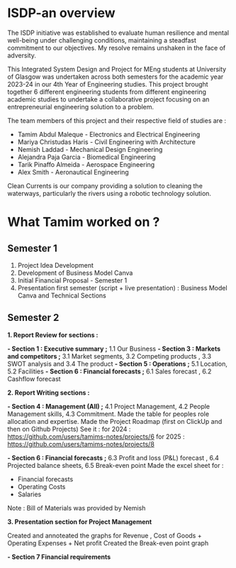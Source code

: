 # ISDP-an overview

The ISDP initiative was established to evaluate human resilience and mental well-being under challenging conditions, maintaining a steadfast commitment to our objectives. My resolve remains unshaken in the face of adversity.

This Integrated System Design and Project for MEng students at University of Glasgow was undertaken across both semesters for the academic year 2023-24 in our 4th Year of Engineering studies. This project brought together 6 different engineering students from different engineering academic studies to undertake a collaborative project focusing on an entrepreneurial engineering solution to a problem. 

The team members of this project and their respective field of studies are :

* Tamim Abdul Maleque - Electronics and Electrical Engineering
* Mariya Christudas Haris - Civil Engineering with Architecture
* Nemish Laddad - Mechanical Design Engineering
* Alejandra Paja Garcia - Biomedical Engineering
* Tarik Pinaffo Almeida - Aerospace Engineering
* Alex Smith - Aeronautical Engineering

Clean Currents is our company providing a solution to cleaning the waterways, particularly the rivers using a robotic technology solution. 
# What Tamim worked on ?
## Semester 1

1. Project Idea Development 
2. Development of Business Model Canva
3. Initial Financial Proposal - Semester 1 
4. Presentation first semester (script + live presentation) : Business Model Canva and Technical Sections

## Semester 2

**1. Report Review for sections :**

**- Section 1 : Executive summary ;** 1.1 Our Business 
**- Section 3 : Markets and competitors ;** 3.1 Market segments, 3.2 Competing products , 3.3 SWOT analysis and 3.4 The product
**- Section 5 : Operations ;** 5.1 Location, 5.2 Facilities
**- Section 6 : Financial forecasts ;** 6.1 Sales forecast , 6.2 Cashflow forecast

**2. Report Writing sections :**

**- Section 4 : Management (All) ;** 4.1 Project Management, 4.2 People Management skills, 4.3 Commitment.
Made the table for peoples role allocation and expertise. 
Made the Project Roadmap (first on ClickUp and then on Github Projects) 
See it : 
for 2024 : https://github.com/users/tamims-notes/projects/6
for 2025 : https://github.com/users/tamims-notes/projects/8

**- Section 6 : Financial forecasts ;** 6.3 Profit and loss (P&L) forecast , 6.4 Projected balance sheets, 6.5 Break-even point 
Made the excel sheet for : 

- Financial forecasts
- Operating Costs
- Salaries

Note : Bill of Materials was provided by Nemish

**3. Presentation section for Project Management**
 
Created and annoteated the graphs for Revenue , Cost of Goods + Operating Expenses + Net profit
Created the Break-even point graph 

**- Section 7 Financial requirements**
